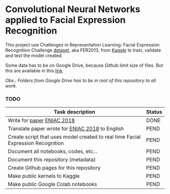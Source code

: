 # Convolutional Neural Networks applied to Facial Expression Recognition
This project use Challenges in Representation Learning: Facial Expression Recognition Challenge [dataset](https://www.kaggle.com/c/challenges-in-representation-learning-facial-expression-recognition-challenge), aka FER2013, from [Kaggle](https://www.kaggle.com/) to train, validate and test the model created.

Some data has to be on Google Drive, because Github limit size of files. But this are available in this [link](https://drive.google.com/open?id=1V4Ds4vXyF2Hdrmp_HVDoTI5WBrRiregs). 

*Obs.: Folders from Google Drive has to be in root of this repository to all work.*

### TODO

| Task description | Status |
|-|-|
|Write for [paper](https://sol.sbc.org.br/index.php/eniac/article/view/4448) [ENIAC 2018](https://bracis2018.mybluemix.net/ENIAC.html) | DONE |
|Translate paper wrote for [ENIAC 2018](https://bracis2018.mybluemix.net/ENIAC.html) to English | PEND |
|Create script that uses model created to real time Facial Expression Recognition | PEND |
|Document all notebooks, codes, etc... | PEND |
|Document this repository (metadata)| PEND |
|Create Github pages for this repository| PEND |
|Make public kernels to Kaggle|PEND|
|Make public Google Colab notebooks|PEND|
